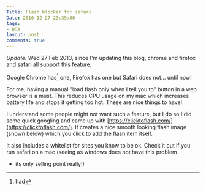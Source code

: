 ```yaml
---
Title: Flash blocker for safari
Date: 2010-12-27 23:39:00
tags:
- OSX
layout: post
comments: true
---
```




*Update:* Wed 27 Feb 2013, since I'm updating this blog, chrome and firefox and safari all support this feature. 


Google Chrome has[^1] one, Firefox has one but Safari does not... until
now!

For me, having a manual "load flash only when I tell you to" button in a
web browser is a must. This reduces CPU usage on my mac which increases
battery life and stops it getting too hot. These are nice things to
have!

I understand some people might not want such a feature, but I do so I
did some quick googling and came up with [https://clicktoflash.com/](https://clicktoflash.com/).
It creates a nice smooth looking flash image (shown below) which you
click to add the flash item itself.

It also includes a whitelist for sites you know to be ok. Check it out
if you run safari on a mac (seeing as windows does not have this problem
- its only selling point really!)

[^1]: had
